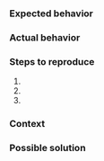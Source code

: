 <!--- Provide a succinct summary of the issue in the title above -->

### Expected behavior
<!--- Describe what should happen -->

### Actual behavior
<!--- Describe what happens instead of the expected behavior -->

### Steps to reproduce
<!--- Provide a link to a live example, steps to reproduce or code example-->
1.
2.
3.

### Context
<!--- How has this issue affected you (include sites and projects)? -->
<!--- What are you trying to accomplish? -->
<!--- Were there recent changes that could affect this issue? -->
<!--- Include links to screenshots -->

### Possible solution
<!--- Suggest a fix for the issue -->